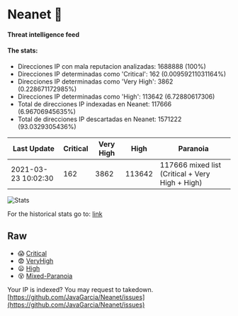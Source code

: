 # Neanet :hocho:
#### Threat intelligence feed
#### The stats:

- Direcciones IP con mala reputacion analizadas: 1688888 (100%)
- Direcciones IP determinadas como 'Critical':  162 (0.00959211031164%)
- Direcciones IP determinadas como 'Very High':  3862 (0.228671172985%)
- Direcciones IP determinadas como 'High':  113642 (6.72880617306)
- Total de direcciones IP indexadas en Neanet:  117666 (6.96706945635%)
- Total de direcciones IP descartadas en Neanet:  1571222 (93.0329305436%)

| Last Update | Critical | Very High | High | Paranoia |
| --- | --- | --- | --- | --- |
| 2021-03-23 10:02:30 | 162 | 3862 | 113642 | 117666 mixed list (Critical + Very High + High)|

![Stats](https://docs.google.com/spreadsheets/d/e/2PACX-1vSnaNMIXVabIpDJjufMlzH7poXnshF3mgd8Is1g9ytUEzVsP5my4Trn8f-xkoLLQ38xpL3HtmUexLo6/pubchart?oid=501124687&format=image)

For the historical stats go to: [link](/stats.csv)
## Raw
- :scream: [Critical](https://raw.githubusercontent.com/JavaGarcia/Neanet/master/blacklists/neanet_critical.txt)
- :fearful: [VeryHigh](https://raw.githubusercontent.com/JavaGarcia/Neanet/master/blacklists/neanet_veryHigh.txtt)
- :frowning: [High](https://raw.githubusercontent.com/JavaGarcia/Neanet/master/blacklists/neanet_high.txt)
- :dizzy_face: [Mixed-Paranoia](https://raw.githubusercontent.com/JavaGarcia/Neanet/master/blacklists/neanet_all.txt)


Your IP is indexed? You may request to takedown. [https://github.com/JavaGarcia/Neanet/issues](https://github.com/JavaGarcia/Neanet/issues)














































































































































































































































































































































































































































































































































































































































































































































































































































































































































































































































































































































































































































































































































































































































































































































































































































































































































































































































































































































































































































































































































































































































































































































































































































































































































































































































































































































































































































































































































































































































































































































































































































































































































































































































































































































































































































































































































































































































































































































































































































































































































































































































































































































































































































































































































































































































































































































































































































































































































































































































































































































































































































































